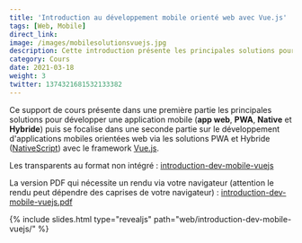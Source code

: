 ```yaml
---
title: 'Introduction au développement mobile orienté web avec Vue.js'
tags: [Web, Mobile]
direct_link:
image: /images/mobilesolutionsvuejs.jpg
description: Cette introduction présente les principales solutions pour développer une application mobile et se focalise ensuite sur le développement d'application mobile via les solutions PWA et NativeScript en utilisant Vue.js.
category: Cours
date: 2021-03-18
weight: 3
twitter: 1374321681532133382
---
```


Ce support de cours présente dans une première partie les principales solutions pour développer une application mobile (**app web**, **PWA**, **Native** et **Hybride**) puis se focalise dans une seconde partie sur le développement d'applications mobiles orientées web via les solutions PWA et Hybride ([NativeScript](https://nativescript-vue.org/)) avec le framework <a target="_blank" href="https://vuejs.org/">Vue.js</a>.

Les transparents au format non intégré : [introduction-dev-mobile-vuejs](/slides/web/introduction-dev-mobile-vuejs)

La version PDF qui nécessite un rendu via votre navigateur (attention le rendu peut dépendre des caprises de votre navigateur) : <a target="_blank" href="/slides/web/introduction-dev-mobile-vuejs?print-pdf">introduction-dev-mobile-vuejs.pdf</a>

{% include slides.html type="revealjs" path="web/introduction-dev-mobile-vuejs/" %}
